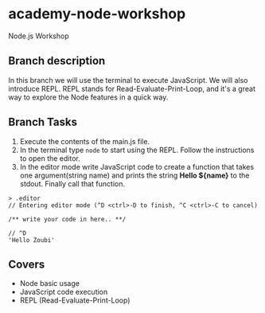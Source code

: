 # academy-node-workshop

Node.js Workshop

## Branch description

In this branch we will use the terminal to execute JavaScript.
We will also introduce REPL. REPL stands for Read-Evaluate-Print-Loop, and it's a great way to explore
the Node features in a quick way.

## Branch Tasks

1. Execute the contents of the main.js file.
2. In the terminal type ```node``` to start using the REPL. Follow the instructions to open the editor.
3. In the editor mode write JavaScript code to create a function that takes one argument(string name) and prints the string
__Hello ${name}__ to the stdout. Finally call that function.

```
> .editor
// Entering editor mode (^D <ctrl>-D to finish, ^C <ctrl>-C to cancel)

/** write your code in here.. **/

// ^D
'Hello Zoubi'
```

## Covers

- Node basic usage
- JavaScript code execution
- REPL (Read-Evaluate-Print-Loop)
